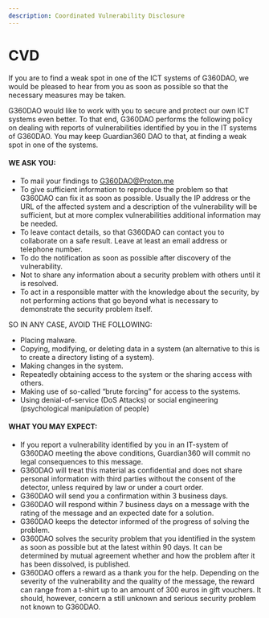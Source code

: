 ```yaml
---
description: Coordinated Vulnerability Disclosure
---
```


# CVD



If you are to find a weak spot in one of the ICT systems of G360DAO, we would be pleased to hear from you as soon as possible so that the necessary measures may be taken.

G360DAO would like to work with you to secure and protect our own ICT systems even better. To that end, G360DAO performs the following policy on dealing with reports of vulnerabilities identified by you in the IT systems of G360DAO. You may keep Guardian360 DAO to that, at finding a weak spot in one of the systems.

#### WE ASK YOU:

* To mail your findings to [G360DAO@Proton.me](mailto:G360DAO@Proton.me)&#x20;
* To give sufficient information to reproduce the problem so that G360DAO can fix it as soon as possible. Usually the IP address or the URL of the affected system and a description of the vulnerability will be sufficient, but at more complex vulnerabilities additional information may be needed.
* To leave contact details, so that G360DAO can contact you to collaborate on a safe result. Leave at least an email address or telephone number.
* To do the notification as soon as possible after discovery of the vulnerability.
* Not to share any information about a security problem with others until it is resolved.
* To act in a responsible matter with the knowledge about the security, by not performing actions that go beyond what is necessary to demonstrate the security problem itself.

&#x20;SO IN ANY CASE, AVOID THE FOLLOWING:

* Placing malware.
* Copying, modifying, or deleting data in a system (an alternative to this is to create a directory listing of a system).
* Making changes in the system.
* Repeatedly obtaining access to the system or the sharing access with others.
* Making use of so-called “brute forcing” for access to the systems.
* Using denial-of-service (DoS Attacks) or social engineering (psychological manipulation of people)

#### WHAT YOU MAY EXPECT:

* If you report a vulnerability identified by you in an IT-system of G360DAO meeting the above conditions, Guardian360 will commit no legal consequences to this message.
* G360DAO will treat this material as confidential and does not share personal information with third parties without the consent of the detector, unless required by law or under a court order.
* G360DAO will send you a confirmation within 3 business days.
* G360DAO will respond within 7 business days on a message with the rating of the message and an expected date for a solution.
* G360DAO keeps the detector informed of the progress of solving the problem.
* G360DAO solves the security problem that you identified in the system as soon as possible but at the latest within 90 days. It can be determined by mutual agreement whether and how the problem after it has been dissolved, is published.
* G360DAO offers a reward as a thank you for the help. Depending on the severity of the vulnerability and the quality of the message, the reward can range from a t-shirt up to an amount of 300 euros in gift vouchers. It should, however, concern a still unknown and serious security problem not known to G360DAO.
